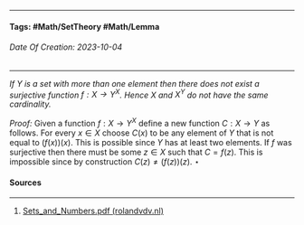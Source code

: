 __________________________________________________________________________
#### **Tags:** #Math/SetTheory #Math/Lemma
###### *Date Of Creation: 2023-10-04*
__________________________________________________________________________

*If $Y$ is a set with more than one element then there does not exist a surjective function $f: X \rightarrow Y^X$. Hence $X$ and $X^Y$ do not have the same cardinality.*

*Proof:* Given a function $f : X → Y^X$ define a new function $C : X → Y$ as follows. For every $x ∈ X$ choose $C(x)$ to be any element of $Y$ that is not equal to $(f(x))(x)$. This is possible since $Y$ has at least two elements. If $f$ was surjective then there must be some $z ∈ X$ such that $C = f(z)$. This is impossible since by construction $C(z) \not = (f(z))(z)$. $\star$
#### Sources
__________________________________________________________________________
1. [Sets_and_Numbers.pdf (rolandvdv.nl)](https://www.rolandvdv.nl/Sets_and_Numbers.pdf)